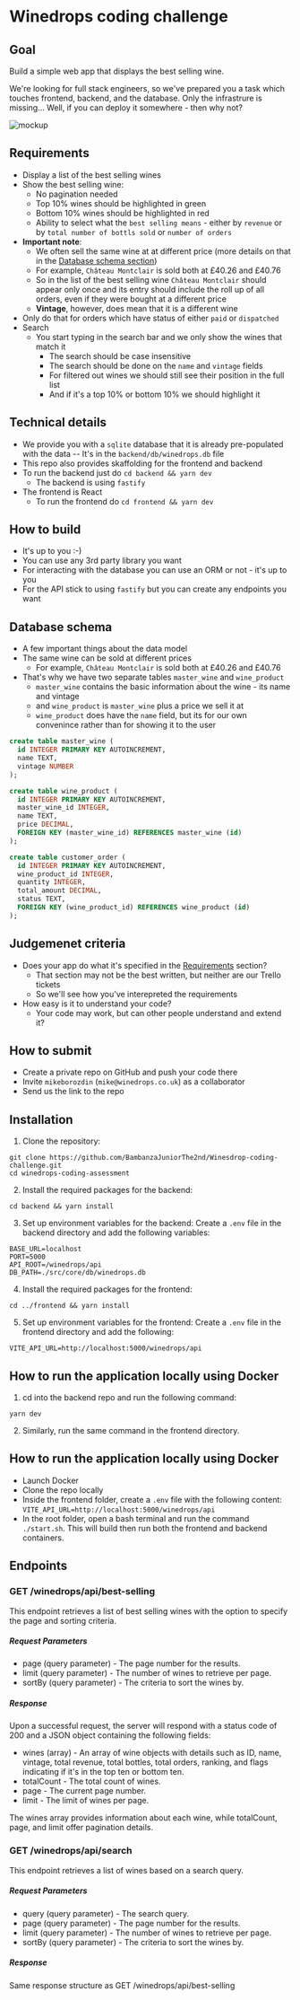 # Winedrops coding challenge

## Goal

Build a simple web app that displays the best selling wine.

We're looking for full stack engineers, so we've prepared you a task which touches frontend, backend, and the database. Only the infrastrure is missing... Well, if you can deploy it somewhere - then why not?

![mockup](./mockup.png)

## Requirements

- Display a list of the best selling wines
- Show the best selling wine:
  - No pagination needed
  - Top 10% wines should be highlighted in green
  - Bottom 10% wines should be highlighted in red
  - Ability to select what the `best selling means` - either by `revenue` or by `total number of bottls sold` or `number of orders`
- **Important note**:
  - We often sell the same wine at at different price (more details on that in the [Database schema section](#database-schema))
  - For example, `Château Montclair` is sold both at £40.26 and £40.76
  - So in the list of the best selling wine `Château Montclair` should appear only once and its entry should include the roll up of all orders, even if they were bought at a different price
  - **Vintage**, however, does mean that it is a different wine
- Only do that for orders which have status of either `paid` or `dispatched`
- Search
  - You start typing in the search bar and we only show the wines that match it
    - The search should be case insensitive
    - The search should be done on the `name` and `vintage` fields
    - For filtered out wines we should still see their position in the full list
    - And if it's a top 10% or bottom 10% we should highlight it

## Technical details

- We provide you with a `sqlite` database that it is already pre-populated with the data
  -- It's in the `backend/db/winedrops.db` file
- This repo also provides skaffolding for the frontend and backend
- To run the backend just do `cd backend && yarn dev`
  - The backend is using `fastify`
- The frontend is React
  - To run the frontend do `cd frontend && yarn dev`

## How to build

- It's up to you :-)
- You can use any 3rd party library you want
- For interacting with the database you can use an ORM or not - it's up to you
- For the API stick to using `fastify` but you can create any endpoints you want

## Database schema

- A few important things about the data model
- The same wine can be sold at different prices
  - For example, `Château Montclair` is sold both at £40.26 and £40.76
- That's why we have two separate tables `master_wine` and `wine_product`
  - `master_wine` contains the basic information about the wine - its name and vintage
  - and `wine_product` is `master_wine` plus a price we sell it at
  - `wine_product` does have the `name` field, but its for our own convenince rather than for showing it to the user

```sql
create table master_wine (
  id INTEGER PRIMARY KEY AUTOINCREMENT,
  name TEXT,
  vintage NUMBER
);

create table wine_product (
  id INTEGER PRIMARY KEY AUTOINCREMENT,
  master_wine_id INTEGER,
  name TEXT,
  price DECIMAL,
  FOREIGN KEY (master_wine_id) REFERENCES master_wine (id)
);

create table customer_order (
  id INTEGER PRIMARY KEY AUTOINCREMENT,
  wine_product_id INTEGER,
  quantity INTEGER,
  total_amount DECIMAL,
  status TEXT,
  FOREIGN KEY (wine_product_id) REFERENCES wine_product (id)
);
```

## Judgemenet criteria

- Does your app do what it's specified in the [Requirements](#requirements) section?
  - That section may not be the best written, but neither are our Trello tickets
  - So we'll see how you've interepreted the requirements
- How easy is it to understand your code?
  - Your code may work, but can other people understand and extend it?

## How to submit

- Create a private repo on GitHub and push your code there
- Invite `mikeborozdin` (`mike@winedrops.co.uk`) as a collaborator
- Send us the link to the repo

## Installation

1. Clone the repository:
```
git clone https://github.com/BambanzaJuniorThe2nd/Winesdrop-coding-challenge.git
cd winedrops-coding-assessment
```

2. Install the required packages for the backend:
```
cd backend && yarn install
```

3. Set up environment variables for the backend: Create a `.env` file in the backend directory and add the following variables:
```
BASE_URL=localhost
PORT=5000
API_ROOT=/winedrops/api
DB_PATH=./src/core/db/winedrops.db
```

4. Install the required packages for the frontend:
```
cd ../frontend && yarn install
```

5. Set up environment variables for the frontend: Create a `.env` file in the frontend directory and add the following:
```
VITE_API_URL=http://localhost:5000/winedrops/api
```

## How to run the application locally using Docker
1. cd into the backend repo and run the following command:
```
yarn dev
```

2. Similarly, run the same command in the frontend directory.


## How to run the application locally using Docker

- Launch Docker
- Clone the repo locally
- Inside the frontend folder, create a `.env` file with the following content: `VITE_API_URL=http://localhost:5000/winedrops/api`
- In the root folder, open a bash terminal and run the command `./start.sh`. This will build then run both the frontend and backend containers.


## Endpoints

### GET /winedrops/api/best-selling
This endpoint retrieves a list of best selling wines with the option to specify the page and sorting criteria.
##### Request Parameters
- page (query parameter) - The page number for the results.
- limit (query parameter) - The number of wines to retrieve per page.
- sortBy (query parameter) - The criteria to sort the wines by.

##### Response
Upon a successful request, the server will respond with a status code of 200 and a JSON object containing the following fields:
- wines (array) - An array of wine objects with details such as ID, name, vintage, total revenue, total bottles, total orders, ranking, and flags indicating if it's in the top ten or bottom ten.
- totalCount - The total count of wines.
- page - The current page number.
- limit - The limit of wines per page.

The wines array provides information about each wine, while totalCount, page, and limit offer pagination details.

### GET /winedrops/api/search
This endpoint retrieves a list of wines based on a search query.
##### Request Parameters
- query (query parameter) - The search query.
- page (query parameter) - The page number for the results.
- limit (query parameter) - The number of wines to retrieve per page.
- sortBy (query parameter) - The criteria to sort the wines by.

##### Response
Same response structure as GET /winedrops/api/best-selling




